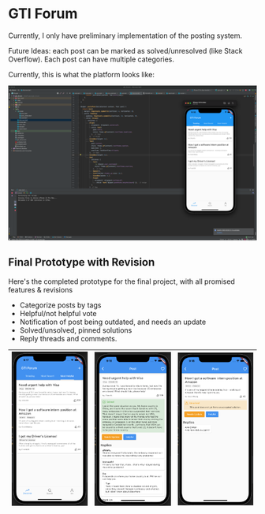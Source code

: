 # GTI Forum

Currently, I only have preliminary implementation of the posting system. 

Future Ideas: each post can be marked as solved/unresolved (like Stack Overflow). Each post can have multiple categories.

Currently, this is what the platform looks like:

![Prototype 1](screenshots/prototype_1.png)

## Final Prototype with Revision

Here's the completed prototype for the final project, with all promised features & revisions

- Categorize posts by tags
- Helpful/not helpful vote
- Notification of post being outdated, and needs an update
- Solved/unsolved, pinned solutions
- Reply threads and comments.

| ![](screenshots/prototype_2_1.png) | ![](screenshots/prototype_2_2.png) | ![](screenshots/prototype_2_3.png) |
| ---------------------------------- | ---------------------------------- | ---------------------------------- |


